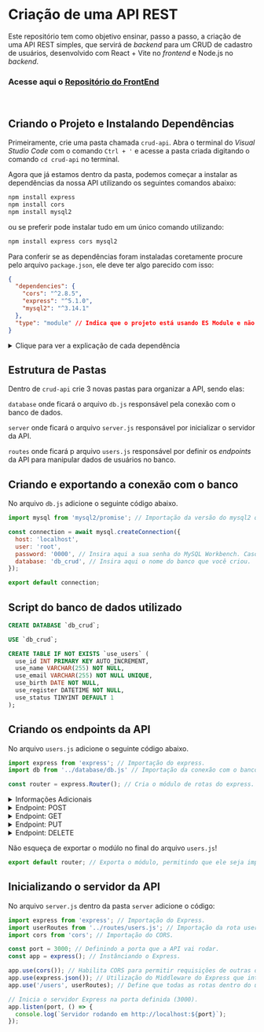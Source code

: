 # Criação de uma API REST

Este repositório tem como objetivo ensinar, passo a passo, a criação de uma API REST simples, que servirá de *backend* para um CRUD de cadastro de usuários, desenvolvido com React + Vite no *frontend* e Node.js no *backend*.


### Acesse aqui o [Repositório do FrontEnd](https://github.com/stringGustavo/fatec-crud-front-4sem)
<br>

## Criando o Projeto e Instalando Dependências

Primeiramente, crie uma pasta chamada ```crud-api```. Abra o terminal do *Visual Studio Code* com o comando ```Ctrl + '``` e acesse a pasta criada digitando o comando ```cd crud-api``` no terminal.

Agora que já estamos dentro da pasta, podemos começar a instalar as dependências da nossa API utilizando os seguintes comandos abaixo:

```bash
npm install express
npm install cors
npm install mysql2
```
ou se preferir pode instalar tudo em um único comando utilizando:

```bash
npm install express cors mysql2
```

Para conferir se as dependências foram instaladas coretamente procure pelo arquivo ```package.json```, ele deve ter algo parecido com isso:
```json
{
  "dependencies": {
    "cors": "^2.8.5",
    "express": "^5.1.0",
    "mysql2": "^3.14.1"
  },
  "type": "module" // Indica que o projeto está usando ES Module e não CommonJS.
}
```

<details>
  <summary>Clique para ver a explicação de cada dependência</summary>

  ```express``` é um *framework* voltado para aplicações *web* que utilizam Node.js. Geralmente é utilizado na criação de APIs ou servidores HTTP. Com o *Express* é possível criar rotas e lidar com requisições HTTP (GET, POST, PUT e DELETE)

  ```cors``` (Cross-Origin Resource Sharing) é um mecanismo de segurança utilizado pelos navegadores para controlar o acesso a recursos hospedados em domínios diferentes.

  Exemplo: Se esta API estiver rodando em `http://localhost:3000` e o *frontend* estiver em `http://localhost:3001`, o navegador irá bloquear as requisições, a menos que o servidor (API) permita explicitamente essa origem usando **CORS**.

  ```mysql2``` é um *client* para conectar seu *backend* Node.js a um banco de dados MySQL ou MariaDB.
</details>

## Estrutura de Pastas

Dentro de ```crud-api``` crie 3 novas pastas para organizar a API, sendo elas:

```database``` onde ficará o arquivo ```db.js``` responsável pela conexão com o banco de dados.

```server``` onde ficará o arquivo ```server.js``` responsável por inicializar o servidor da API.

```routes``` onde ficará p arquivo ```users.js``` responsável por definir os *endpoints* da API para manipular dados de usuários no banco.

## Criando e exportando a conexão com o banco

No arquivo ```db.js``` adicione o seguinte código abaixo.

```js
import mysql from 'mysql2/promise'; // Importação da versão do mysql2 que funciona com Promises e pode ser usada com async/await.

const connection = await mysql.createConnection({
  host: 'localhost',
  user: 'root',
  password: '0000', // Insira aqui a sua senha do MySQL Workbench. Caso não tenha senha, apague o campo password ou deixe vazio.
  database: 'db_crud', // Insira aqui o nome do banco que você criou.
});

export default connection;
```

## Script do banco de dados utilizado
```sql
CREATE DATABASE `db_crud`;

USE `db_crud`;

CREATE TABLE IF NOT EXISTS `use_users` (
  use_id INT PRIMARY KEY AUTO_INCREMENT,
  use_name VARCHAR(255) NOT NULL,
  use_email VARCHAR(255) NOT NULL UNIQUE,
  use_birth DATE NOT NULL,
  use_register DATETIME NOT NULL,
  use_status TINYINT DEFAULT 1
);
```

## Criando os endpoints da API

No arquivo ```users.js``` adicione o seguinte código abaixo.

```js
import express from 'express'; // Importação do express.
import db from '../database/db.js' // Importação da conexão com o banco feita acima.

const router = express.Router(); // Cria o módulo de rotas do express.
```

<details>
<summary>Informações Adicionais</summary>

  A palavra reservada ```async``` do javascript é utilizada para dizer que uma função é assíncrona, ou seja, ela não bloqueia a execução do restante do código. Dentro de uma função assíncrona
  podemos encontrar outra palavra reservada chamada ```await``` que pausa a execução dentro de uma função ```async``` até a *Promise* ser resolvida. No caso do código dos *endpoints* abaixo o ```await``` vai "esperar"
  uma resposta da função ```db.execute()``` para continuar a execução dos métodos HTTP.
  
  ```req``` (request): A requisição feita pelo cliente.
  
  ```res``` (response): A resposta que o servidor vai enviar de volta.
</details>

<details>
  <summary>Endpoint: POST</summary>

  No protocolo HTTP, POST é utilizado para executar ações em um servidor ou inserir dados no banco de dados.

```js
// Disponibilizando o método POST no endpoint '/create'
router.post('/create', async (req, res) => {
  const { use_name, use_email, use_birth, use_register } = req.body; // Utilizando desestruturação para preencher o corpo (body) da requisição com as informações vindas do Frontend.

  try {
    const [result] = await db.execute(
      `INSERT INTO use_users (use_name, use_email, use_birth, use_register) VALUES (?, ?, ?, ?)`, // Query SQL que será enviada para o banco.
      [use_name, use_email, use_birth, use_register] // Valores que irão preencher em ordem cada '?' do 'VALUES'.
    );

    res.status(201).json({ id: result.insertId }); // Se tudo der certo, retorna o código 201 'Created' e um json com o id que foi criado/inserido.
  }
  catch (err) {
    res.status(500).json({ error: err.message }); // Se algo der errado, retorna o código 500 'Server Internal Error' e uma mensagem de erro.
  }
});
```
</details>

<details>
  <summary>Endpoint: GET</summary>

  No protocolo HTTP, GET é utilizado para solicitar dados de um servidor.

```js
// Disponibilizando o método GET no endpoint '/selectAll'.
router.get('/selectAll', async (req, res) => {
  try {
    const [rows] = await db.execute('SELECT * FROM use_users WHERE use_status = 1 ORDER BY use_id DESC'); // DESC para mostrar o usuário que foi cadastrado por último.

    res.json(rows); // Retorna os dados encotrados.
  }
  catch (err) {
    res.status(500).json({ error: err.message }); // Se algo der errado, retorna o código 500 'Server Internal Error' e uma mensagem de erro.
  }
});
```
</details>

<details>
  <summary>Endpoint: PUT</summary>

  No protocolo HTTP, PUT é utilizado para atualizar ou criar um recurso no servidor.

```js
// Disponibilizando o método PUT no endpoint '/update/:id'
router.put('/update/:id', async (req, res) => { // Neste caso, além do corpo (body) da requsição o endpoint precisa de um parâmetro ':id' para saber qual usuário no banco será atualizado.
  const { use_name, use_email, use_birth } = req.body; // Utilizando desestruturação para preencher o corpo (body) da requisição com as informações vindas do Frontend.
  
  try {
    const [result] = await db.execute(
      `UPDATE use_users SET use_name = ?, use_email = ?, use_birth = ? WHERE use_id = ?`,
      [use_name, use_email, use_birth, req.params.id] // Valores que irão preencher em ordem cada '?'.
    );
    res.json({ updated: result.affectedRows }); // Retorna um json monstrando quantas linhas foram afetadas.
  }
  catch (err) {
    res.status(500).json({ error: err.message }); // Se algo der errado, retorna o código 500 'Server Internal Error' e uma mensagem de erro.
  }
});
```
</details>

<details>
  <summary>Endpoint: DELETE</summary>

  No protocolo HTTP, DELETE é utilizado para deletar recursos de um servidor.

```js
// Disponibilizando o método DELETE no endpoint '/delete/:id'
router.delete('/delete/:id', async (req, res) => { // Neste caso, não precisamos do corpo (body) da requisição, mas o endpoint ainda precisa do parâmetro ':id' para saber qual usuário será deletado no banco.
  try {
    const [result] = await db.execute('DELETE FROM use_users WHERE use_id = ?', [req.params.id]); // req.params.id contém o valor do id enviado na request do Frontend.

    res.json({ deleted: result.affectedRows }); // Retorna um json mostrando quantas linhas foram afetadas.
  }
  catch (err) {
    res.status(500).json({ error: err.message }); // Se algo der errado, retorna o código 500 'Server Internal Error' e uma mensagem de erro.
  }
});
```
</details>

Não esqueça de exportar o modúlo no final do arquivo ```users.js```!
```js
export default router; // Exporta o módulo, permitindo que ele seja importado em outros arquivos do projeto.
```

## Inicializando o servidor da API

No arquivo  ```server.js``` dentro da pasta ```server``` adicione o código:

```js
import express from 'express'; // Importação do Express.
import userRoutes from '../routes/users.js'; // Importação da rota users.js que foi criada acima.
import cors from 'cors'; // Importação do CORS.

const port = 3000; // Definindo a porta que a API vai rodar.
const app = express(); // Instânciando o Express.

app.use(cors()); // Habilita CORS para permitir requisições de outras origens.
app.use(express.json()); // Utilização do Middleware do Express que interpreta o corpo das requisições HTTP no formato JSON. Responsável por popular o req.body.
app.use('/users', userRoutes); // Define que todas as rotas dentro do userRoutes vão “começar” com /users.

// Inicia o servidor Express na porta definida (3000).
app.listen(port, () => {
  console.log(`Servidor rodando em http://localhost:${port}`);
});

```
